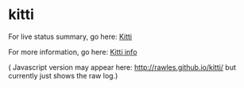 kitti
=====

For live status summary, go here: [Kitti](http://kitti.tongs.org.uk/)

For more information, go here: [Kitti info](http://rawl.es/kitti/)

( Javascript version may appear here: http://rawles.github.io/kitti/ but currently just shows the raw log.)
